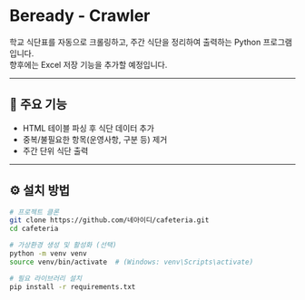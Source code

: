 # Beready - Crawler

학교 식단표를 자동으로 크롤링하고, 주간 식단을 정리하여 출력하는 Python 프로그램입니다.  
향후에는 Excel 저장 기능을 추가할 예정입니다.

---

## 📌 주요 기능
- HTML 테이블 파싱 후 식단 데이터 추가
- 중복/불필요한 항목(운영사항, 구분 등) 제거
- 주간 단위 식단 출력

---

## ⚙️ 설치 방법
```bash
# 프로젝트 클론
git clone https://github.com/네아이디/cafeteria.git
cd cafeteria

# 가상환경 생성 및 활성화 (선택)
python -m venv venv
source venv/bin/activate  # (Windows: venv\Scripts\activate)

# 필요 라이브러리 설치
pip install -r requirements.txt
